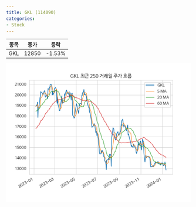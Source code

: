 ```yaml
---
title: GKL (114090)
categories:
- Stock
---
```


|종목|종가|등락|
|----|----|----|
|GKL|12850|-1.53%|

<!-- more -->

![114090](/assets/images/stock/114090.png)